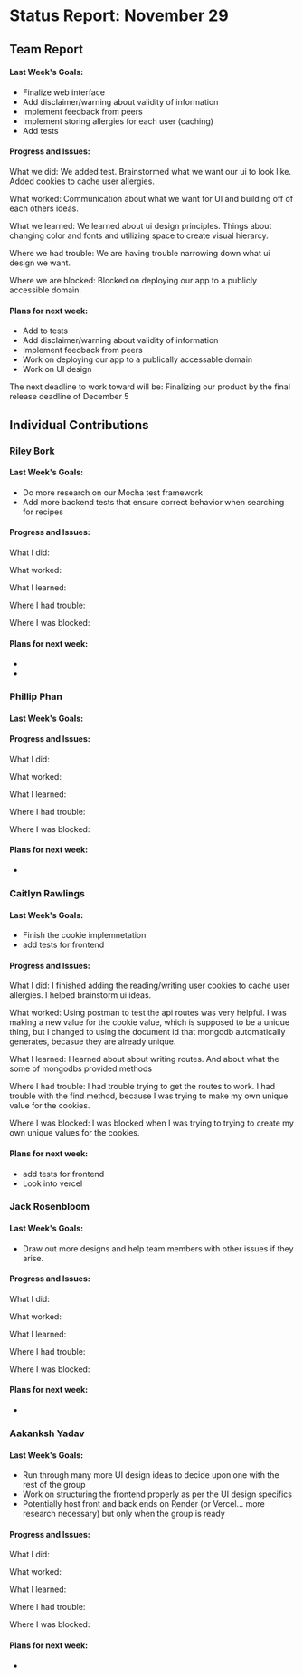 # Status Report: November 29
## Team Report
#### Last Week's Goals:
- Finalize web interface
- Add disclaimer/warning about validity of information
- Implement feedback from peers
- Implement storing allergies for each user (caching)
- Add tests

#### Progress and Issues:
What we did: We added test. Brainstormed what we want our ui to look like.
Added cookies to cache user allergies.

What worked: Communication about what we want for UI and building off of each
others ideas.

What we learned: We learned about ui design principles. Things about changing color
and fonts and utilizing space to create visual hierarcy.

Where we had trouble: We are having trouble narrowing down what ui design we want.

Where we are blocked: Blocked on deploying our app to a publicly accessible domain.

#### Plans for next week:
- Add to tests
- Add disclaimer/warning about validity of information
- Implement feedback from peers
- Work on deploying our app to a publically accessable domain
- Work on UI design


The next deadline to work toward will be: Finalizing our product by the final 
release deadline of December 5

## Individual Contributions
### Riley Bork
#### Last Week's Goals:
- Do more research on our Mocha test framework
- Add more backend tests that ensure correct behavior when searching for 
recipes

#### Progress and Issues:
What I did: 

What worked: 

What I learned: 

Where I had trouble: 

Where I was blocked: 

#### Plans for next week: 
-
-

### Phillip Phan
#### Last Week's Goals:

#### Progress and Issues:
What I did:

What worked:

What I learned:

Where I had trouble:

Where I was blocked:

#### Plans for next week: 
- 

### Caitlyn Rawlings
#### Last Week's Goals:
- Finish the cookie implemnetation
- add tests for frontend

#### Progress and Issues:
What I did: I finished adding the reading/writing user cookies to cache user allergies.
I helped brainstorm ui ideas.

What worked: Using postman to test the api routes was very helpful. I was making a new 
value for the cookie value, which is supposed to be a unique thing, but I changed to using 
the document id that mongodb automatically generates, becasue they are already unique.

What I learned: I learned about about writing routes. And about what the some of mongodbs 
provided methods

Where I had trouble: I had trouble trying to get the routes to work. I had trouble with the 
find method, because I was trying to make my own unique value for the cookies.

Where I was blocked: I was blocked when I was trying to trying to create my own 
unique values for the cookies.

#### Plans for next week: 
- add tests for frontend
- Look into vercel


### Jack Rosenbloom
#### Last Week's Goals:
- Draw out more designs and help team members with other issues if they arise.

#### Progress and Issues:
What I did: 

What worked: 

What I learned: 

Where I had trouble: 

Where I was blocked: 

#### Plans for next week: 
- 

### Aakanksh Yadav
#### Last Week's Goals:
- Run through many more UI design ideas to decide upon one with the rest of the group
- Work on structuring the frontend properly as per the UI design specifics
- Potentially host front and back ends on Render (or Vercel... more research necessary) but only when the group is ready

#### Progress and Issues:
What I did:

What worked: 

What I learned: 

Where I had trouble: 

Where I was blocked:

#### Plans for next week: 
- 
